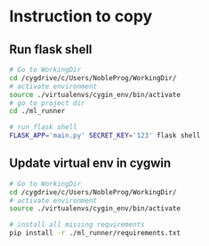 # Instruction to copy

## Run flask shell
```bash
# Go to WorkingDir
cd /cygdrive/c/Users/NobleProg/WorkingDir/
# activate environment
source ./virtualenvs/cygin_env/bin/activate
# go to project dir
cd ./ml_runner

# run flask shell
FLASK_APP='main.py' SECRET_KEY='123' flask shell
```

## Update virtual env in cygwin
```bash
# Go to WorkingDir
cd /cygdrive/c/Users/NobleProg/WorkingDir/
# activate environment
source ./virtualenvs/cygin_env/bin/activate

# install all missing requirements
pip install -r ./ml_runner/requirements.txt
```